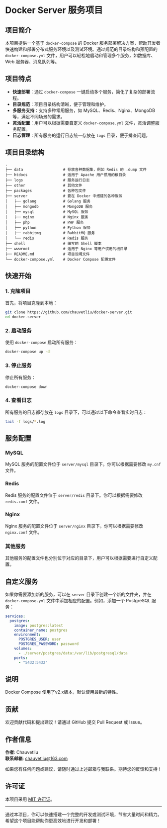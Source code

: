# Docker Server 服务项目

## 项目简介

本项目提供一个基于 `docker-compose` 的 Docker 服务部署解决方案，帮助开发者快速构建和部署分布式服务环境以及测试环境。通过规范的目录结构和预配置的 `docker-compose.yml` 文件，用户可以轻松地启动和管理多个服务，如数据库、Web 服务器、消息队列等。

## 项目特点

- **快速部署**：通过 `docker-compose` 一键启动多个服务，简化了复杂的部署流程。
- **目录规范**：项目目录结构清晰，便于管理和维护。
- **多服务支持**：支持多种常用服务，如 MySQL、Redis、Nginx、MongoDB 等，满足不同场景的需求。
- **灵活配置**：用户可以根据需要自定义 `docker-compose.yml` 文件，灵活调整服务配置。
- **日志管理**：所有服务的运行日志统一存放在 `logs` 目录，便于排查问题。

## 项目目录结构

```
.
├── data                  # 存放各种数据集，例如 Redis 的 .dump 文件
├── htdocs                # 适用于 Apache 用户惯用的根目录
├── logs                  # 服务运行日志
├── other                 # 其他文件
├── packages              # 各种包文件
├── server                # 要在 Docker 中搭建的各种服务
│   ├── golang            # Golang 服务
│   ├── mongodb           # MongoDB 服务
│   ├── mysql             # MySQL 服务
│   ├── nginx             # Nginx 服务
│   ├── php               # PHP 服务
│   ├── python            # Python 服务
│   ├── rabbitmq          # RabbitMQ 服务
│   └── redis             # Redis 服务
├── shell                 # 编写的 Shell 脚本
├── wwwroot               # 适用于 Nginx 等用户惯用的根目录
├── README.md             # 项目说明文件
└── docker-compose.yml    # Docker Compose 配置文件
```

## 快速开始

### 1. 克隆项目

首先，将项目克隆到本地：

```bash
git clone https://github.com/chauvetliu/docker-server.git
cd docker-server
```

### 2. 启动服务

使用 `docker-compose` 启动所有服务：

```bash
docker-compose up -d
```

### 3. 停止服务

停止所有服务：

```bash
docker-compose down
```

### 4. 查看日志

所有服务的日志都存放在 `logs` 目录下，可以通过以下命令查看实时日志：

```bash
tail -f logs/*.log
```

## 服务配置

### MySQL

MySQL 服务的配置文件位于 `server/mysql` 目录下。你可以根据需要修改 `my.cnf` 文件。

### Redis

Redis 服务的配置文件位于 `server/redis` 目录下。你可以根据需要修改 `redis.conf` 文件。

### Nginx

Nginx 服务的配置文件位于 `server/nginx` 目录下。你可以根据需要修改 `nginx.conf` 文件。

### 其他服务

其他服务的配置文件也分别位于对应的目录下，用户可以根据需要进行自定义配置。

## 自定义服务

如果你需要添加新的服务，可以在 `server` 目录下创建一个新的文件夹，并在 `docker-compose.yml` 文件中添加相应的配置。例如，添加一个 PostgreSQL 服务：

```yaml
services:
  postgres:
    image: postgres:latest
    container_name: postgres
    environment:
      POSTGRES_USER: user
      POSTGRES_PASSWORD: password
    volumes:
      - ./server/postgres/data:/var/lib/postgresql/data
    ports:
      - "5432:5432"
```

## 说明

Docker Compose 使用了v2.x版本，默认使用最新的特性。

## 贡献

欢迎贡献代码和提出建议！请通过 GitHub 提交 Pull Request 或 Issue。

## 作者信息

**作者**: Chauvetliu  
**联系邮箱**: chauvetliu@163.com  

如果您有任何问题或建议，请随时通过上述邮箱与我联系。期待您的反馈和支持！

## 许可证

本项目采用 [MIT 许可证](LICENSE)。

---

通过本项目，你可以快速搭建一个完整的开发或测试环境，节省大量时间和精力。希望这个项目能帮助你更高效地进行开发和部署！
